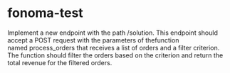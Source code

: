 # fonoma-test
Implement a new endpoint with the path /solution. This endpoint should accept a POST request with the parameters of thefunction named process_orders that receives a list of orders and a filter criterion. The function should filter the orders based on the criterion and return the total revenue for the filtered orders.
